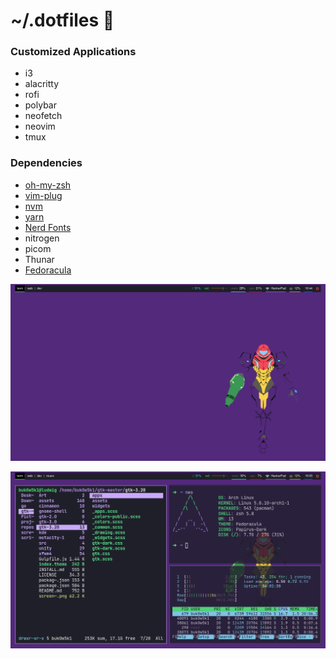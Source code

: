 # ~/.dotfiles 👾

### Customized Applications
* i3
* alacritty 
* rofi
* polybar
* neofetch
* neovim
* tmux

### Dependencies
* [oh-my-zsh](https://ohmyz.sh/#install)
* [vim-plug](https://github.com/junegunn/vim-plug)
* [nvm](https://github.com/nvm-sh/nvm)
* [yarn](https://classic.yarnpkg.com/en/)
* [Nerd Fonts](https://github.com/ryanoasis/nerd-fonts)
* nitrogen
* picom
* Thunar
* [Fedoracula](https://gitlab.com/rphl_m/fedoracula_2020)

![main](https://raw.githubusercontent.com/buk0w5k1/dotfiles/master/main.png) <br />

![rice](https://raw.githubusercontent.com/buk0w5k1/dotfiles/master/rice.png) <br />
